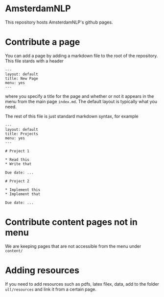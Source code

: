 # AmsterdamNLP

This repository hosts AmsterdamNLP's github pages.

# Contribute a page

You can add a page by adding a markdown file to the root of the repository. This file stards with a header

```
---
layout: default
title: New Page
menu: yes
---
```

where you specify a title for the page and whether or not it appears in the menu from the main page `index.md`. The default layout is typically what you need.

The rest of this file is just standard markdown syntax, for example

```
---
layout: default
title: Projects
menu: yes
---

# Project 1

* Read this 
* Write that

Due date: ...

# Project 2

* Implement this
* Implement that

Due date: ...
```

# Contribute content pages not in menu

We are keeping pages that are not accessible from the menu under `content/`

# Adding resources

If you need to add resources such as pdfs, latex filex, data, add to the folder `ull/resources` and link it from a certain page.
